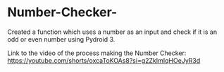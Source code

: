 # Number-Checker-
Created a function which uses a number as an input and check if it is an odd or even number using Pydroid 3.

Link to the video of the process making the Number Checker: https://youtube.com/shorts/oxcaToKOAs8?si=g2ZkImIqHOeJyR3d
